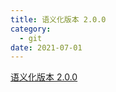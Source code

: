 ```yaml
---
title: 语义化版本 2.0.0
category:
  - git
date: 2021-07-01
---
```


[语义化版本 2.0.0](https://semver.org/lang/zh-CN/)
